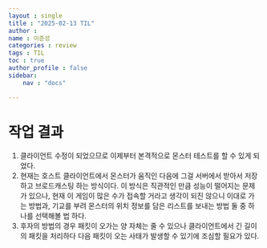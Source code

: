 ```yaml
---
layout : single
title : "2025-02-13 TIL"
author : 
name : 이준성
categories : review
tags : TIL
toc : true
author_profile : false
sidebar:
    nav : "docs"

---
```


# 작업 결과

1. 클라이언트 수정이 되었으므로 이제부터 본격적으로 몬스터 테스트를 할 수 있게 되었다.<br>
2. 현재는 호스트 클라이언트에서 몬스터가 움직인 다음에 그걸 서버에서 받아서 저장하고 브로드캐스팅 하는 방식이다. 이 방식은 직관적인 만큼 성능이 떨어지는 문제가 있으나, 현재 이 게임이 많은 수가 접속할 거라고 생각이 되진 않으니 이대로 가는 방법과, 기교를 부려 몬스터의 위치 정보를 담은 리스트를 보내는 방법 둘 중 하나를 선택해볼 법 하다.<br>
3. 후자의 방법의 경우 패킷이 오가는 양 자체는 줄 수 있으나 클라이언트에서 긴 길이의 패킷을 처리하다 다음 패킷이 오는 사태가 발생할 수 있기에 조심할 필요가 있다. 


